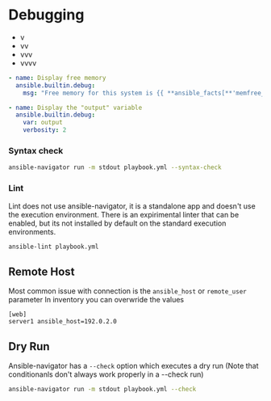 # Debugging


- v
- vv
- vvv
- vvvv

```yaml
- name: Display free memory
  ansible.builtin.debug:
    msg: "Free memory for this system is {{ **ansible_facts[**'memfree_mb'] }}"
```


```yaml
- name: Display the "output" variable
  ansible.builtin.debug:
    var: output
    verbosity: 2
```


### Syntax check

```bash
ansible-navigator run -m stdout playbook.yml --syntax-check
```


### Lint

Lint does not use ansible-navigator, it is a standalone app and doesn't use the execution environment. 
There is an expirimental linter that can be enabled, but its not installed by default on the standard execution environments.


```bash
ansible-lint playbook.yml
```


## Remote Host

Most common issue with connection is the `ansible_host` or `remote_user` parameter
In inventory you can overwride the values

```
[web]
server1 ansible_host=192.0.2.0
```


## Dry Run

Ansible-navigator has a `--check` option which executes a dry run
(Note that conditionanls don't always work properly in a --check run)

```bash
ansible-navigator run -m stdout playbook.yml --check
```
